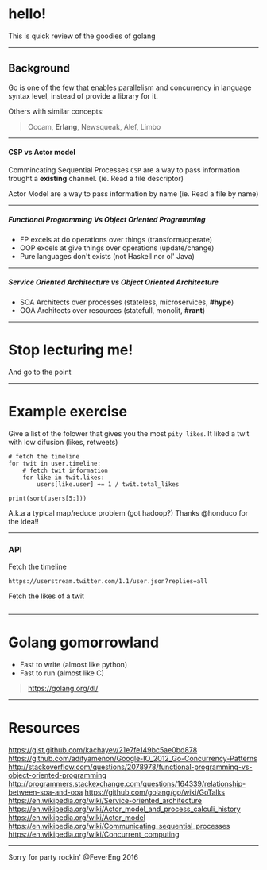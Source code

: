 # hello!

This is quick review of the goodies of golang

----

## Background

Go is one of the few that enables parallelism and concurrency in language syntax
level, instead of provide a library for it.


Others with similar concepts:
> Occam, **Erlang**, Newsqueak, Alef, Limbo

----

#### CSP vs Actor model

Commincating Sequential Processes `CSP` are a way to pass information trought 
a **existing** channel. (ie. Read a file descriptor)

Actor Model are a way to pass information by name (ie. Read a file by name)

----

##### Functional Programming Vs Object Oriented Programming

- FP excels at do operations over things (transform/operate)
- OOP excels at give things over operations (update/change)
- Pure languages don't exists (not Haskell nor ol' Java)

----

##### Service Oriented Architecture vs Object Oriented Architecture

- SOA Architects over processes (stateless, microservices, **#hype**)
- OOA Architects over resources (statefull, monolit, **#rant**)

----

# Stop lecturing me!
And go to the point

---

# Example exercise

Give a list of the folower that gives you the most `pity likes`. 
It liked a twit with low difusion (likes, retweets)

```
# fetch the timeline
for twit in user.timeline:
    # fetch twit information
    for like in twit.likes:
        users[like.user] += 1 / twit.total_likes

print(sort(users[5:]))
```
A.k.a a typical map/reduce problem (got hadoop?)
Thanks @honduco for the idea!!

----

### API

Fetch the timeline
```
https://userstream.twitter.com/1.1/user.json?replies=all
```

Fetch the likes of a twit
```

```


---

# Golang gomorrowland

- Fast to write (almost like python)
- Fast to run (almost like C)

> https://golang.org/dl/



---

# Resources

https://gist.github.com/kachayev/21e7fe149bc5ae0bd878
https://github.com/adityamenon/Google-IO_2012_Go-Concurrency-Patterns
http://stackoverflow.com/questions/2078978/functional-programming-vs-object-oriented-programming
http://programmers.stackexchange.com/questions/164339/relationship-between-soa-and-ooa
https://github.com/golang/go/wiki/GoTalks
https://en.wikipedia.org/wiki/Service-oriented_architecture
https://en.wikipedia.org/wiki/Actor_model_and_process_calculi_history
https://en.wikipedia.org/wiki/Actor_model
https://en.wikipedia.org/wiki/Communicating_sequential_processes
https://en.wikipedia.org/wiki/Concurrent_computing

---
Sorry for party rockin' @FeverEng 2016

